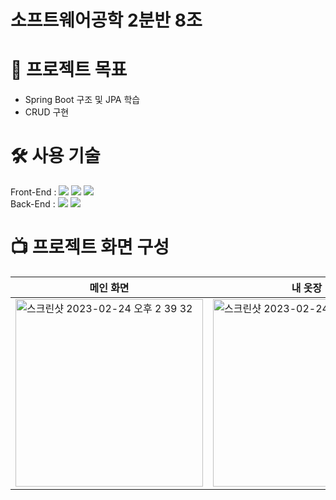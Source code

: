 # 소프트웨어공학 2분반 8조

# 🎯 프로젝트 목표
- Spring Boot 구조 및 JPA 학습
- CRUD 구현
# 🛠️ 사용 기술
Front-End : <img src="https://img.shields.io/badge/HTML5-E34F26?style=for-the-flat&logo=html5&logoColor=white"> <img src="https://img.shields.io/badge/JavaScript-323330?style=for-the-flat&logo=javascript&logoColor=F7DF1E"> <img src="https://img.shields.io/badge/CSS3-1572B6?style=for-the-badge&logo=css3&logoColor=white">
<br>
Back-End : <img src="https://img.shields.io/badge/Spring-6DB33F?style=for-the-flat&logo=spring&logoColor=white"> <img src="https://img.shields.io/badge/Spring_Boot-F2F4F9?style=for-the-flat&logo=spring-boot">
# 📺 프로젝트 화면 구성

| 메인 화면 | 내 옷장 | 게시글 작성 |
| ------------ | ----------- | ----------- |
| <img width="300" alt="스크린샷 2023-02-24 오후 2 39 32" src="https://github.com/seheonnn/8Closet/assets/101795921/ea8a1628-ba60-4511-bf79-7ea4c33af6fa"> | <img width="300" alt="스크린샷 2023-02-24 오후 2 40 00" src="https://github.com/seheonnn/8Closet/assets/101795921/d7130b27-a411-4c82-a015-50137f294539"> | <img width="300" alt="스크린샷 2023-02-24 오후 2 40 46" src="https://github.com/seheonnn/8Closet/assets/101795921/c89c982a-492c-4e38-9a20-f53b97994073"> |
